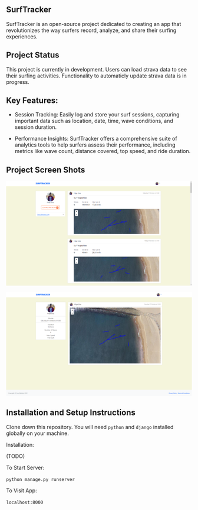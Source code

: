 ## SurfTracker


SurfTracker is an open-source project dedicated to creating an app that revolutionizes the way surfers record, analyze, and share their surfing experiences. 


## Project Status

This project is currently in development. Users can load strava data to see their surfing activities.
Functionality to automaticly update strava data is in progress.


## Key Features:

- Session Tracking: Easily log and store your surf sessions, capturing important data such as location, date, time, wave conditions, and session duration.

- Performance Insights: SurfTracker offers a comprehensive suite of analytics tools to help surfers assess their performance, including metrics like wave count, distance covered, top speed, and ride duration.


## Project Screen Shots

![Feed](documentation/feed.png)


![Session](documentation/session.png)


## Installation and Setup Instructions

Clone down this repository. You will need `python` and `django` installed globally on your machine.  

Installation:

(TODO)


To Start Server:

`python manage.py runserver`  

To Visit App:

`localhost:8000`  

